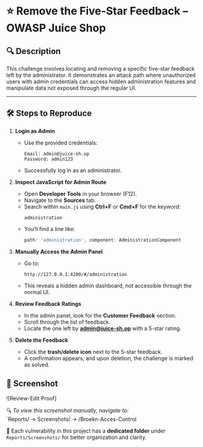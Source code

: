 # ⭐ Remove the Five-Star Feedback – OWASP Juice Shop

## 🔍 Description

This challenge involves locating and removing a specific five-star feedback left by the administrator. It demonstrates an attack path where unauthorized users with admin credentials can access hidden administration features and manipulate data not exposed through the regular UI.

---

## 🛠️ Steps to Reproduce

1. **Login as Admin**
   - Use the provided credentials:
     ```
     Email: admin@juice-sh.op
     Password: admin123
     ```
   - Successfully log in as an administrator.

2. **Inspect JavaScript for Admin Route**
   - Open **Developer Tools** in your browser (F12).
   - Navigate to the **Sources** tab.
   - Search within `main.js` using **Ctrl+F** or **Cmd+F** for the keyword:
     ```
     administration
     ```
   - You’ll find a line like:
     ```javascript
     path: 'administration', component: AdministrationComponent
     ```

3. **Manually Access the Admin Panel**
   - Go to:
     ```
     http://127.0.0.1:4200/#/administration
     ```
   - This reveals a hidden admin dashboard, not accessible through the normal UI.

4. **Review Feedback Ratings**
   - In the admin panel, look for the **Customer Feedback** section.
   - Scroll through the list of feedback.
   - Locate the one left by **admin@juice-sh.op** with a 5-star rating.

5. **Delete the Feedback**
   - Click the **trash/delete icon** next to the 5-star feedback.
   - A confirmation appears, and upon deletion, the challenge is marked as solved.


## 📸 Screenshot

![Review-Edit Proof]

🔍 *To view this screenshot manually, navigate to:*  
`Reports/ → Screenshots/ → /Broekn-Acces-Control

📁 Each vulnerability in this project has a **dedicated folder** under `Reports/Screenshots/` for better organization and clarity.
